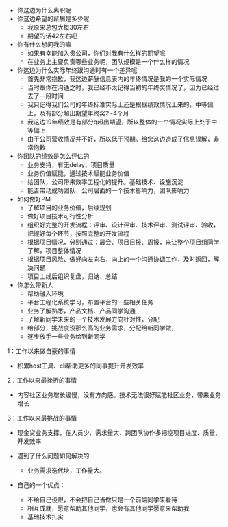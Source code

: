 


* 你这边为什么离职呢
* 你这边希望的薪酬是多少呢
    * 我原来总包大概30左右
    * 期望的话42左右吧
* 你有什么想问我的嘛
    * 如果有幸能加入贵公司，你们对我有什么样的期望呢
    * 在业务上主要负责哪些业务呢，团队规模是一个什么样的情况
* 你这边为什么实际年终跟沟通时有一个差异呢
    * 首先非常抱歉，我这边薪酬信息表内的年终情况是我的一个实际情况
    * 当时跟你在沟通之时，我已经不太记得当初的年终奖情况了，因为已经过去了一段时间
    * 我只记得我们公司的年终标准实际上还是根据绩效情况上来的，中等偏上，及有部分超出期望年终奖2~4个月
    * 我这边19年绩效是有部分q超出期望，所以整体的一个情况实际上处于中等偏上
    * 由于公司营收情况并不好，所以低于预期。给您这边造成了信息误解，非常抱歉
* 你团队的绩效是怎么评估的
    * 业务支持，有无delay、项目质量
    * 业务价值赋能，通过技术赋能业务价值
    * 给团队，公司带来效率工程化的提升。基础技术、设施沉淀
    * 能否带动成功团队、公司层面的一个技术影响力，团队影响力
* 如何做好PM
    * 了解项目的业务价值，后续规划
    * 做好项目技术可行性分析
    * 组织好完整的开发流程：评审、设计评审、技术评审、测试评审、验收，把握好每个环节，按照完整的开发流程
    * 根据项目情况，分别通过：晨会、项目日报、周报，来让整个项目组同学了解，项目整体情况
    * 根据项目风险、做好向左向右，向上的一个沟通协调工作，及时返回，解决问题
    * 项目上线后组织复盘，归纳、总结
* 你怎么带新人
    * 帮助融入环境
    * 平台工程化系统学习，布置平台的一些相关任务
    * 业务了解熟悉，产品文档、产品同学沟通
    * 了解新同学未来的一个技术发展方向针对性，分配
    * 给部分，挑战度没那么高的业务需求，分配给新同学做，
    * 逐步放手一些业务给到新同学



1：工作以来做自豪的事情

* 积累host工具、cli帮助更多的同事提升开发效率

2：工作以来最挫折的事情

* 内容社区业务增长缓慢，没有方向感。技术无法很好赋能社区业务，带来业务增长

3：工作以来最挑战的事情

* 现金贷业务支撑，在人员少、需求量大、跨团队协作多把控项目进度、质量、开发效率


* 遇到了什么问题如何解决的
    * 业务需求迭代块，工作量大。
* 自己的一个优点：
    * 不给自己设限，不会把自己当做只是一个前端同学来看待
    * 相互成就，愿意帮助其他同学，也会有其他同学愿意来帮助我
    * 基础技术扎实



